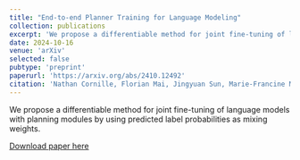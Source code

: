 ```yaml
---
title: "End-to-end Planner Training for Language Modeling"
collection: publications
excerpt: 'We propose a differentiable method for joint fine-tuning of language models with planning modules by using predicted label probabilities as mixing weights.'
date: 2024-10-16
venue: 'arXiv'
selected: false
pubtype: 'preprint'
paperurl: 'https://arxiv.org/abs/2410.12492'
citation: 'Nathan Cornille, Florian Mai, Jingyuan Sun, Marie-Francine Moens. (2024). &quot;End-to-end Planner Training for Language Modeling.&quot; <i>arXiv:2410.12492</i>.'
---
```

We propose a differentiable method for joint fine-tuning of language models with planning modules by using predicted label probabilities as mixing weights.

[Download paper here](https://arxiv.org/abs/2410.12492)